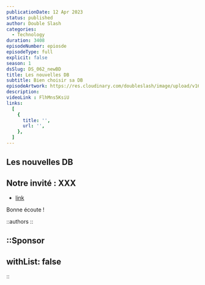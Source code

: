 ```yaml
---
publicationDate: 12 Apr 2023
status: published
author: Double Slash
categories:
  - Technology
duration: 3408
episodeNumber: epiosde
episodeType: full
explicit: false
season: 1
dsSlug: DS_062_newBD
title: Les nouvelles DB
subtitle: Bien choisir sa DB
episodeArtwork: https://res.cloudinary.com/doubleslash/image/upload/v1681120716/episode/ART_62_newDB_da5svz.png
description: 
videoLink : FlhMns5KsiU
links:
  [
    {
      title: '',
      url: '',
    },
  ]
---
```

## Les nouvelles DB

## Notre invité : XXX

- [link](http)

Bonne écoute !

::authors
::

::Sponsor
---
withList: false
---
::
